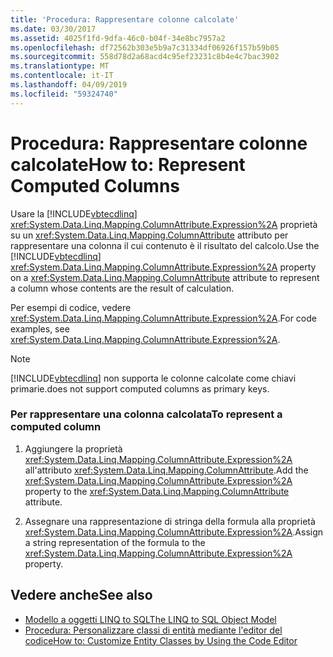 ```yaml
---
title: 'Procedura: Rappresentare colonne calcolate'
ms.date: 03/30/2017
ms.assetid: 4025f1fd-9dfa-46c0-b04f-34e8bc7957a2
ms.openlocfilehash: df72562b303e5b9a7c31334df06926f157b59b05
ms.sourcegitcommit: 558d78d2a68acd4c95ef23231c8b4e4c7bac3902
ms.translationtype: MT
ms.contentlocale: it-IT
ms.lasthandoff: 04/09/2019
ms.locfileid: "59324740"
---
```

# <a name="how-to-represent-computed-columns"></a><span data-ttu-id="f0a11-102">Procedura: Rappresentare colonne calcolate</span><span class="sxs-lookup"><span data-stu-id="f0a11-102">How to: Represent Computed Columns</span></span>
<span data-ttu-id="f0a11-103">Usare la [!INCLUDE[vbtecdlinq](../../../../../../includes/vbtecdlinq-md.md)] <xref:System.Data.Linq.Mapping.ColumnAttribute.Expression%2A> proprietà su un <xref:System.Data.Linq.Mapping.ColumnAttribute> attributo per rappresentare una colonna il cui contenuto è il risultato del calcolo.</span><span class="sxs-lookup"><span data-stu-id="f0a11-103">Use the [!INCLUDE[vbtecdlinq](../../../../../../includes/vbtecdlinq-md.md)] <xref:System.Data.Linq.Mapping.ColumnAttribute.Expression%2A> property on a <xref:System.Data.Linq.Mapping.ColumnAttribute> attribute to represent a column whose contents are the result of calculation.</span></span>  
  
 <span data-ttu-id="f0a11-104">Per esempi di codice, vedere <xref:System.Data.Linq.Mapping.ColumnAttribute.Expression%2A>.</span><span class="sxs-lookup"><span data-stu-id="f0a11-104">For code examples, see <xref:System.Data.Linq.Mapping.ColumnAttribute.Expression%2A>.</span></span>  
  
> [!NOTE]
>  [!INCLUDE[vbtecdlinq](../../../../../../includes/vbtecdlinq-md.md)] <span data-ttu-id="f0a11-105">non supporta le colonne calcolate come chiavi primarie.</span><span class="sxs-lookup"><span data-stu-id="f0a11-105">does not support computed columns as primary keys.</span></span>  
  
### <a name="to-represent-a-computed-column"></a><span data-ttu-id="f0a11-106">Per rappresentare una colonna calcolata</span><span class="sxs-lookup"><span data-stu-id="f0a11-106">To represent a computed column</span></span>  
  
1. <span data-ttu-id="f0a11-107">Aggiungere la proprietà <xref:System.Data.Linq.Mapping.ColumnAttribute.Expression%2A> all'attributo <xref:System.Data.Linq.Mapping.ColumnAttribute>.</span><span class="sxs-lookup"><span data-stu-id="f0a11-107">Add the <xref:System.Data.Linq.Mapping.ColumnAttribute.Expression%2A> property to the <xref:System.Data.Linq.Mapping.ColumnAttribute> attribute.</span></span>  
  
2. <span data-ttu-id="f0a11-108">Assegnare una rappresentazione di stringa della formula alla proprietà <xref:System.Data.Linq.Mapping.ColumnAttribute.Expression%2A>.</span><span class="sxs-lookup"><span data-stu-id="f0a11-108">Assign a string representation of the formula to the <xref:System.Data.Linq.Mapping.ColumnAttribute.Expression%2A> property.</span></span>  
  
## <a name="see-also"></a><span data-ttu-id="f0a11-109">Vedere anche</span><span class="sxs-lookup"><span data-stu-id="f0a11-109">See also</span></span>

- [<span data-ttu-id="f0a11-110">Modello a oggetti LINQ to SQL</span><span class="sxs-lookup"><span data-stu-id="f0a11-110">The LINQ to SQL Object Model</span></span>](../../../../../../docs/framework/data/adonet/sql/linq/the-linq-to-sql-object-model.md)
- [<span data-ttu-id="f0a11-111">Procedura: Personalizzare classi di entità mediante l'editor del codice</span><span class="sxs-lookup"><span data-stu-id="f0a11-111">How to: Customize Entity Classes by Using the Code Editor</span></span>](../../../../../../docs/framework/data/adonet/sql/linq/how-to-customize-entity-classes-by-using-the-code-editor.md)
